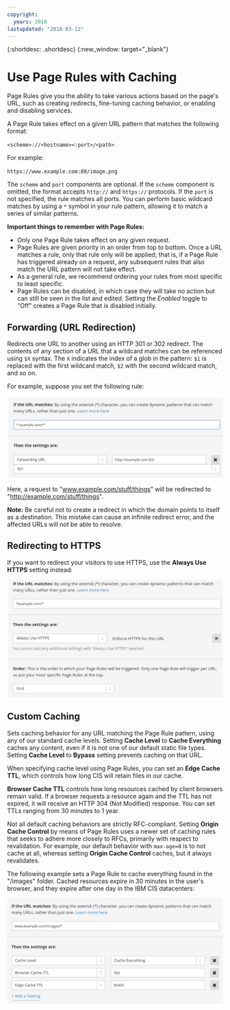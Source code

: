 ```yaml
---
copyright:
  years: 2018
lastupdated: "2018-03-12"
---
```


{:shortdesc: .shortdesc}
{:new_window: target="_blank"}

# Use Page Rules with Caching

Page Rules give you the ability to take various actions based on the page's URL, such as creating redirects, fine-tuning caching behavior, or enabling and disabling services.

A Page Rule takes effect on a given URL pattern that matches the following format:

`<scheme>://<hostname><:port>/<path>`

For example:

`https://www.example.com:80/image.png`

The `scheme` and `port` components are optional. If the `scheme` component is omitted, the format accepts `http://` and `https://` protocols. If the `port` is not specified, the rule matches all ports. You can perform basic wildcard matches by using a `*` symbol in your rule pattern, allowing it to match a series of similar patterns.

**Important things to remember with Page Rules:**

 * Only one Page Rule takes effect on any given request.
 * Page Rules are given priority in an order from top to bottom. Once a URL matches a rule, only that rule only will be applied; that is, if a Page Rule has triggered already on a request, any subsequent rules that also match the URL pattern will not take effect. 
 * As a general rule, we recommend ordering your rules from most specific to least specific.
 * Page Rules can be disabled, in which case they will take no action but can still be seen in the list and edited. Setting the *Enabled* toggle to "Off" creates a Page Rule that is disabled initially.


## Forwarding (URL Redirection)
Redirects one URL to another using an HTTP 301 or 302 redirect. The contents of any section of a URL that a wildcard matches can be referenced using `$X` syntax. The `X` indicates the index of a glob in the pattern: `$1` is replaced with the first wildcard match,  `$2` with the second wildcard match, and so on.

For example, suppose you set the following rule:

![image](images/url-redirection-example.png)

Here, a request to "www.example.com/stuff/things" will be redirected to "http://example.com/stuff/things".

**Note:** Be careful not to create a redirect in which the domain points to itself as a destination. This mistake can cause an infinite redirect error, and the affected URLs will not be able to resolve.


## Redirecting to HTTPS
If you want to redirect your visitors to use HTTPS, use the **Always Use HTTPS** setting instead:

![image2](images/url-matching-patterns.png)


## Custom Caching
Sets caching behavior for any URL matching the Page Rule pattern, using any of our standard cache levels. Setting **Cache Level** to **Cache Everything** caches any content, even if it is not one of our default static file types. Setting **Cache Level** to **Bypass** setting prevents caching on that URL.

When specifying cache level using Page Rules, you can set an **Edge Cache TTL**, which controls how long CIS will retain files in our cache.

**Browser Cache TTL** controls how long resources cached by client browsers remain valid. If a browser requests a resource again and the TTL has not expired, it will receive an HTTP 304 (Not Modified) response. You can set TTLs ranging from 30 minutes to 1 year.

Not all default caching behaviors are strictly RFC-compliant. Setting **Origin Cache Control** by means of Page Rules uses a newer set of caching rules that seeks to adhere more closely to RFCs, primarily with respect to revalidation. For example, our default behavior with `max-age=0` is to not cache at all, whereas setting **Origin Cache Control** caches, but it always revalidates.

The following example sets a Page Rule to cache everything found in the "/images" folder. Cached resources expire in 30 minutes in the user's browser, and they expire after one day in the IBM CIS datacenters:

![image3](images/url-example.png)
